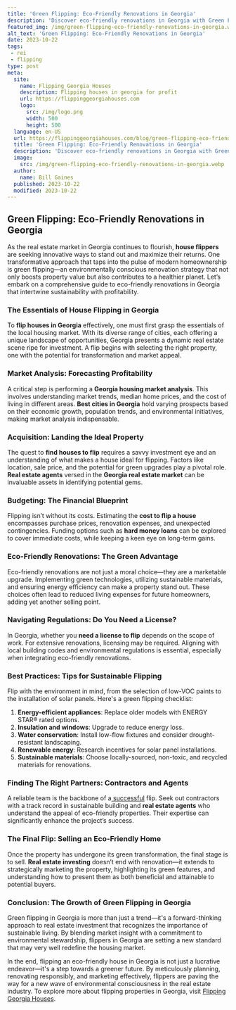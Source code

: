 ```yaml
---
title: 'Green Flipping: Eco-Friendly Renovations in Georgia'
description: 'Discover eco-friendly renovations in Georgia with Green Flipping. Curious about sustainable home improvements? Find inspiration and tips here.'
featured_img: /img/green-flipping-eco-friendly-renovations-in-georgia.webp
alt_text: 'Green Flipping: Eco-Friendly Renovations in Georgia'
date: 2023-10-22
tags:
 - rei
 - flipping
type: post
meta:
  site:
    name: Flipping Georgia Houses
    description: Flipping houses in georgia for profit
    url: https://flippinggeorgiahouses.com
    logo:
      src: /img/logo.png
      width: 500
      height: 500
  language: en-US
  url: https://flippinggeorgiahouses.com/blog/green-flipping-eco-friendly-renovations-in-georgia
  title: 'Green Flipping: Eco-Friendly Renovations in Georgia'
  description: 'Discover eco-friendly renovations in Georgia with Green Flipping. Curious about sustainable home improvements? Find inspiration and tips here.'
  image:
    src: /img/green-flipping-eco-friendly-renovations-in-georgia.webp
  author:
    name: Bill Gaines
  published: 2023-10-22
  modified: 2023-10-22
---
```



## Green Flipping: Eco-Friendly Renovations in Georgia

As the real estate market in Georgia continues to flourish, **house flippers** are seeking innovative ways to stand out and maximize their returns. One transformative approach that taps into the pulse of modern homeownership is green flipping—an environmentally conscious renovation strategy that not only boosts property value but also contributes to a healthier planet. Let’s embark on a comprehensive guide to eco-friendly renovations in Georgia that intertwine sustainability with profitability.

### The Essentials of House Flipping in Georgia

To **flip houses in Georgia** effectively, one must first grasp the essentials of the local housing market. With its diverse range of cities, each offering a unique landscape of opportunities, Georgia presents a dynamic real estate scene ripe for investment. A flip begins with selecting the right property, one with the potential for transformation and market appeal.

### Market Analysis: Forecasting Profitability

A critical step is performing a **Georgia housing market analysis**. This involves understanding market trends, median home prices, and the cost of living in different areas. **Best cities in Georgia** hold varying prospects based on their economic growth, population trends, and environmental initiatives, making market analysis indispensable.

### Acquisition: Landing the Ideal Property

The quest to **find houses to flip** requires a savvy investment eye and an understanding of what makes a house ideal for flipping. Factors like location, sale price, and the potential for green upgrades play a pivotal role. **Real estate agents** versed in the **Georgia real estate market** can be invaluable assets in identifying potential gems.

### Budgeting: The Financial Blueprint

Flipping isn’t without its costs. Estimating the **cost to flip a house** encompasses purchase prices, renovation expenses, and unexpected contingencies. Funding options such as **hard money loans** can be explored to cover immediate costs, while keeping a keen eye on long-term gains.

### Eco-Friendly Renovations: The Green Advantage

Eco-friendly renovations are not just a moral choice—they are a marketable upgrade. Implementing green technologies, utilizing sustainable materials, and ensuring energy efficiency can make a property stand out. These choices often lead to reduced living expenses for future homeowners, adding yet another selling point.

### Navigating Regulations: Do You Need a License?

In Georgia, whether you **need a license to flip** depends on the scope of work. For extensive renovations, licensing may be required. Aligning with local building codes and environmental regulations is essential, especially when integrating eco-friendly renovations.

### Best Practices: Tips for Sustainable Flipping

Flip with the environment in mind, from the selection of low-VOC paints to the installation of solar panels. Here's a green flipping checklist:

1. **Energy-efficient appliances**: Replace older models with ENERGY STAR® rated options.
2. **Insulation and windows**: Upgrade to reduce energy loss.
3. **Water conservation**: Install low-flow fixtures and consider drought-resistant landscaping.
4. **Renewable energy**: Research incentives for solar panel installations.
5. **Sustainable materials**: Choose locally-sourced, non-toxic, and recycled materials for renovations.

### Finding The Right Partners: Contractors and Agents

A reliable team is the backbone of a[  successful](https://flippinggeorgiahouses.com/blog/finding-the-perfect-fixer-upper-in-georgias-market) flip. Seek out contractors with a track record in sustainable building and **real estate agents** who understand the appeal of eco-friendly properties. Their expertise can significantly enhance the project’s success.

### The Final Flip: Selling an Eco-Friendly Home

Once the property has undergone its green transformation, the final stage is to sell. **Real estate investing** doesn’t end with renovation—it extends to strategically marketing the property, highlighting its green features, and understanding how to present them as both beneficial and attainable to potential buyers.

### Conclusion: The Growth of Green Flipping in Georgia

Green flipping in Georgia is more than just a trend—it's a forward-thinking approach to real estate investment that recognizes the importance of sustainable living. By blending market insight with a commitment to environmental stewardship, flippers in Georgia are setting a new standard that may very well redefine the housing market.

In the end, flipping an eco-friendly house in Georgia is not just a lucrative endeavor—it's a step towards a greener future. By meticulously planning, renovating responsibly, and marketing effectively, flippers are paving the way for a new wave of environmental consciousness in the real estate industry. To explore more about flipping properties in Georgia, visit [Flipping Georgia Houses](https://flippinggeorgiahouses.com).